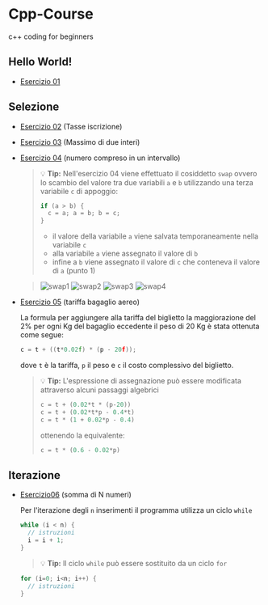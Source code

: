 # Cpp-Course
c++ coding for beginners

## Hello World!
- [Esercizio 01](https://github.com/scatanese/Cpp-Course/tree/main/Esercizio01)
## Selezione
- [Esercizio 02](https://github.com/scatanese/Cpp-Course/tree/main/Esercizio02) (Tasse iscrizione)
- [Esercizio 03](https://github.com/scatanese/Cpp-Course/tree/main/Esercizio03) (Massimo di due interi)
- [Esercizio 04](https://github.com/scatanese/Cpp-Course/tree/main/Esercizio04) (numero compreso in un intervallo)

  > :bulb: **Tip:** Nell'esercizio 04 viene effettuato il cosiddetto `swap` ovvero lo scambio del valore tra due variabili `a` e `b` utilizzando una terza variabile `c` di appoggio:
  >  ```cpp
  >  if (a > b) {
  >    c = a; a = b; b = c;
  >  }
  >  ```
  > - il valore della variabile `a` viene salvata temporaneamente nella variabile `c`
  > - alla variabile `a` viene assegnato il valore di `b`
  > - infine a `b` viene assegnato il valore di `c` che conteneva il valore di `a` (punto 1)
  
  > ![swap1](https://github.com/scatanese/Cpp-Course/assets/3177485/b6f8bfa7-de9c-4335-8e99-a9497e590e79)
  > ![swap2](https://github.com/scatanese/Cpp-Course/assets/3177485/6a16c5af-db26-4615-b567-ef978cdc95de)
  > ![swap3](https://github.com/scatanese/Cpp-Course/assets/3177485/69e0a034-47d0-4eea-a741-a9bb267da714)
  > ![swap4](https://github.com/scatanese/Cpp-Course/assets/3177485/ead55369-eb5f-416c-9f93-a7aefead1257)

- [Esercizio 05](https://github.com/scatanese/Cpp-Course/tree/main/Esercizio05) (tariffa bagaglio aereo)

  La formula per aggiungere alla tariffa del biglietto la maggiorazione del 2% per ogni Kg del bagaglio
  eccedente il peso di 20 Kg è stata ottenuta come segue: 
  ```cpp
  c = t + ((t*0.02f) * (p - 20f));
  ```
  dove `t` è la tariffa, `p` il peso e `c` il costo complessivo del biglietto.

  > :bulb: **Tip:** L'espressione di assegnazione può essere modificata attraverso alcuni passaggi algebrici 
  > ```cpp
  > c = t + (0.02*t * (p-20))
  > c = t + (0.02*t*p - 0.4*t)
  > c = t * (1 + 0.02*p - 0.4)
  > ```
  > ottenendo la equivalente:
  > ```cpp
  > c = t * (0.6 - 0.02*p)
  > ```
## Iterazione
- [Esercizio06](https://github.com/scatanese/Cpp-Course/tree/main/Esercizio06) (somma di N numeri)

  Per l'iterazione degli `n` inserimenti il programma utilizza un ciclo `while`
  ```cpp
  while (i < n) {
    // istruzioni
    i = i + 1;
  }
  ```
  > :bulb: **Tip:**
  > Il ciclo `while` può essere sostituito da un ciclo `for`
  ```cpp
  for (i=0; i<n; i++) {
    // istruzioni
  }
  ```
